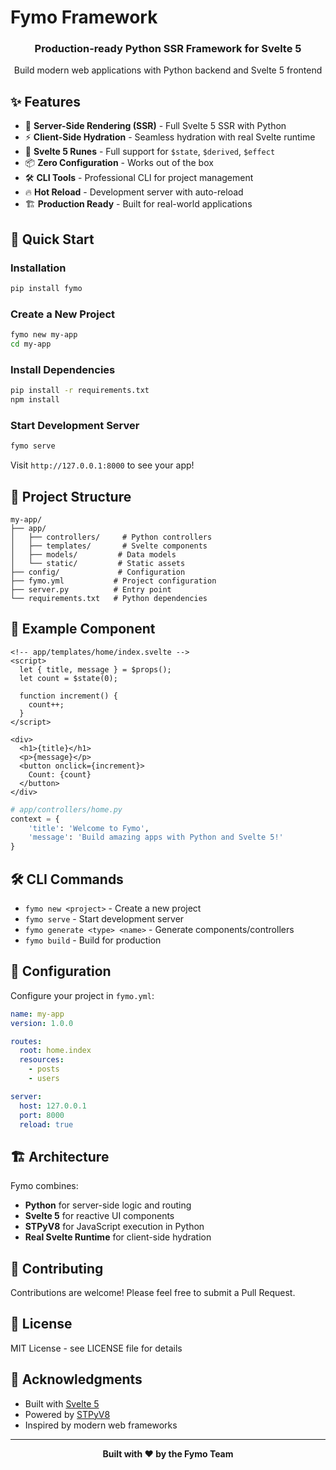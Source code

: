 # Fymo Framework

<div align="center">
  <h3>Production-ready Python SSR Framework for Svelte 5</h3>
  <p>Build modern web applications with Python backend and Svelte 5 frontend</p>
</div>

## ✨ Features

- 🚀 **Server-Side Rendering (SSR)** - Full Svelte 5 SSR with Python
- ⚡ **Client-Side Hydration** - Seamless hydration with real Svelte runtime
- 🎯 **Svelte 5 Runes** - Full support for `$state`, `$derived`, `$effect`
- 📦 **Zero Configuration** - Works out of the box
- 🛠️ **CLI Tools** - Professional CLI for project management
- 🔥 **Hot Reload** - Development server with auto-reload
- 🏗️ **Production Ready** - Built for real-world applications

## 🚀 Quick Start

### Installation

```bash
pip install fymo
```

### Create a New Project

```bash
fymo new my-app
cd my-app
```

### Install Dependencies

```bash
pip install -r requirements.txt
npm install
```

### Start Development Server

```bash
fymo serve
```

Visit `http://127.0.0.1:8000` to see your app!

## 📁 Project Structure

```
my-app/
├── app/
│   ├── controllers/     # Python controllers
│   ├── templates/       # Svelte components
│   ├── models/         # Data models
│   └── static/         # Static assets
├── config/             # Configuration
├── fymo.yml           # Project configuration
├── server.py          # Entry point
└── requirements.txt   # Python dependencies
```

## 🎯 Example Component

```svelte
<!-- app/templates/home/index.svelte -->
<script>
  let { title, message } = $props();
  let count = $state(0);
  
  function increment() {
    count++;
  }
</script>

<div>
  <h1>{title}</h1>
  <p>{message}</p>
  <button onclick={increment}>
    Count: {count}
  </button>
</div>
```

```python
# app/controllers/home.py
context = {
    'title': 'Welcome to Fymo',
    'message': 'Build amazing apps with Python and Svelte 5!'
}
```

## 🛠️ CLI Commands

- `fymo new <project>` - Create a new project
- `fymo serve` - Start development server
- `fymo generate <type> <name>` - Generate components/controllers
- `fymo build` - Build for production

## 🔧 Configuration

Configure your project in `fymo.yml`:

```yaml
name: my-app
version: 1.0.0

routes:
  root: home.index
  resources:
    - posts
    - users

server:
  host: 127.0.0.1
  port: 8000
  reload: true
```

## 🏗️ Architecture

Fymo combines:
- **Python** for server-side logic and routing
- **Svelte 5** for reactive UI components
- **STPyV8** for JavaScript execution in Python
- **Real Svelte Runtime** for client-side hydration

## 🤝 Contributing

Contributions are welcome! Please feel free to submit a Pull Request.

## 📝 License

MIT License - see LICENSE file for details

## 🙏 Acknowledgments

- Built with [Svelte 5](https://svelte.dev)
- Powered by [STPyV8](https://github.com/cloudflare/stpyv8)
- Inspired by modern web frameworks

---

<div align="center">
  <strong>Built with ❤️ by the Fymo Team</strong>
</div>
